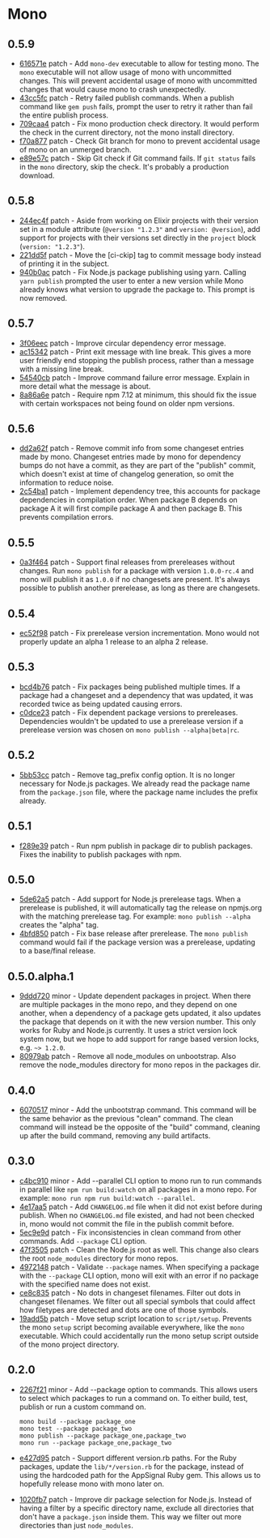 # Mono

## 0.5.9

- [616571e](https://github.com/appsignal/mono//commit/616571e8aebb77ab2aa9240ae803e0636aeb9bf1) patch - Add `mono-dev` executable to allow for testing mono. The `mono` executable will not allow usage of mono with uncommitted changes. This will prevent accidental usage of mono with uncommitted changes that would cause mono to crash unexpectedly.
- [43cc5fc](https://github.com/appsignal/mono//commit/43cc5fc133afd6faccecc1e6c966a5c0bb0bd279) patch - Retry failed publish commands. When a publish command like `gem push` fails, prompt the user to retry it rather than fail the entire publish process.
- [709caa4](https://github.com/appsignal/mono//commit/709caa41acba2a1e2f352db885570680b48f46ae) patch - Fix mono production check directory. It would perform the check in the current directory, not the mono install directory.
- [f70a877](https://github.com/appsignal/mono//commit/f70a877adb7f36e30a63acf104bb119da4e8d588) patch - Check Git branch for mono to prevent accidental usage of mono on an unmerged branch.
- [e89e57c](https://github.com/appsignal/mono//commit/e89e57c88f7df7281531da6fdb37010e67fa7461) patch - Skip Git check if Git command fails. If `git status` fails in the `mono` directory, skip the check. It's probably a production download.

## 0.5.8

- [244ec4f](https://github.com/appsignal/mono//commit/244ec4f633754c9f1f85578fbc1fb00ce0843401) patch - Aside from working on Elixir projects with their version set in a module attribute (`@version "1.2.3"` and `version: @version`), add support for projects with their versions set directly in the `project` block (`version: "1.2.3"`).
- [221dd5f](https://github.com/appsignal/mono//commit/221dd5f705b4aaec462b6fa500f3669b2def3c60) patch - Move the [ci-ckip] tag to commit message body instead of printing it in the subject.
- [940b0ac](https://github.com/appsignal/mono//commit/940b0acac4580bada23ba2989f1413ce0e425db5) patch - Fix Node.js package publishing using yarn. Calling `yarn publish` prompted the user to enter a new version while Mono already knows what version to upgrade the package to. This prompt is now removed.

## 0.5.7

- [3f06eec](https://github.com/appsignal/mono//commit/3f06eec9f4d43ad0dd4d177010cafd435acac00e) patch - Improve circular dependency error message.
- [ac15342](https://github.com/appsignal/mono//commit/ac1534236933864ae412487c88eb674201d27593) patch - Print exit message with line break. This gives a more user friendly end stopping the publish process, rather than a message with a missing line break.
- [54540cb](https://github.com/appsignal/mono//commit/54540cbcf195327390c775c38b15a1486c0a116b) patch - Improve command failure error message. Explain in more detail what the message is about.
- [8a86a6e](https://github.com/appsignal/mono//commit/8a86a6edb4ea40515e3047d955fdbdc20d3a6591) patch - Require npm 7.12 at minimum, this should fix the issue with certain workspaces not being found on older npm versions.

## 0.5.6

- [dd2a62f](https://github.com/appsignal/mono//commit/dd2a62f347fa40aa705912aec198e83f50dec96f) patch - Remove commit info from some changeset entries made by mono. Changeset entries made by mono for dependency bumps do not have a commit, as they are part of the "publish" commit, which doesn't exist at time of changelog generation, so omit the information to reduce noise.
- [2c54ba1](https://github.com/appsignal/mono//commit/2c54ba199bdd48201b4a1d1dd78a46005ba8983f) patch - Implement dependency tree, this accounts for package dependencies in compilation order. When package B depends on package A it will first compile package A and then package B. This prevents compilation errors.

## 0.5.5

- [0a3f464](https://github.com/appsignal/mono//commit/0a3f464b63129d1eb0acf049a3f66cd31519b3de) patch - Support final releases from prereleases without changes. Run `mono publish` for a package with version `1.0.0-rc.4` and mono will publish it as `1.0.0` if no changesets are present. It's always possible to publish another prerelease, as long as there are changesets.

## 0.5.4

- [ec52f98](https://github.com/appsignal/mono//commit/ec52f9836a7db7a122f193a7fc2cea60272e2614) patch - Fix prerelease version incrementation. Mono would not properly update an alpha 1 release to an alpha 2 release.

## 0.5.3

- [bcd4b76](https://github.com/appsignal/mono//commit/bcd4b76c74c43c5751c833d3f9528dbc6d5e5f1b) patch - Fix packages being published multiple times. If a package had a changeset and a dependency that was updated, it was recorded twice as being updated causing errors.
- [c0dce23](https://github.com/appsignal/mono//commit/c0dce236b2701b148b2a2f1487421700ad9a6991) patch - Fix dependent package versions to prereleases. Dependencies wouldn't be updated to use a prerelease version if a prerelease version was chosen on `mono publish --alpha|beta|rc`.

## 0.5.2

- [5bb53cc](https://github.com/appsignal/mono//commit/5bb53cc7f08865e8adb18e5f944a1498620cdb24) patch - Remove tag_prefix config option. It is no longer necessary for Node.js packages. We already read the package name from the `package.json` file, where the package name includes the prefix already.

## 0.5.1

- [f289e39](https://github.com/appsignal/mono//commit/f289e398bee433a53771bb6808440e48ab734353) patch - Run npm publish in package dir to publish packages. Fixes the inability to publish packages with npm.

## 0.5.0

- [5de62a5](https://github.com/appsignal/mono//commit/5de62a56cc0272c11f10887569d6c5c0ee52d682) patch - Add support for Node.js prerelease tags. When a prerelease is published, it will automatically tag the release on npmjs.org with the matching prerelease tag. For example: `mono publish --alpha` creates the "alpha" tag.
- [4bfd850](https://github.com/appsignal/mono//commit/4bfd850ab933b42b9cc65c80c6111220230f08aa) patch - Fix base release after prerelease. The `mono publish` command would fail if the package version was a prerelease, updating to a base/final release.

## 0.5.0.alpha.1

- [9ddd720](https://github.com/appsignal/mono//commit/9ddd720090f9baaeef2aab7322d1b377c5131c34) minor - Update dependent packages in project. When there are multiple packages in the mono repo, and they depend on one another, when a dependency of a package gets updated, it also updates the package that depends on it with the new version number. This only works for Ruby and Node.js currently. It uses a strict version lock system now, but we hope to add support for range based version locks, e.g. `~> 1.2.0`.
- [80979ab](https://github.com/appsignal/mono//commit/80979ab92a130204a5ed883c6f288ce9cb06628e) patch - Remove all node_modules on unbootstrap. Also remove the node_modules directory
  for mono repos in the packages dir.

## 0.4.0

- [6070517](https://github.com/appsignal/mono//commit/6070517bbb819857a44aae13ab0a054dcbaa34ce) minor - Add the unbootstrap command. This command will be the same behavior as the
  previous "clean" command. The clean command will instead be the opposite of the
  "build" command, cleaning up after the build command, removing any build
  artifacts.

## 0.3.0

- [c4bc910](https://github.com/appsignal/mono//commit/c4bc9103fcf19d60a5989841a3ef224c74008c33) minor - Add --parallel CLI option to mono run to run commands in parallel like `npm run
  build:watch` on all packages in a mono repo.
  For example: `mono run npm run build:watch --parallel`.
- [4e17aa5](https://github.com/appsignal/mono//commit/4e17aa50817e6ae12dff45481cdadcaa27a08516) patch - Add `CHANGELOG.md` file when it did not exist before during publish. When no
  `CHANGELOG.md` file existed, and had not been checked in, mono would not commit
  the file in the publish commit before.
- [5ec9e9d](https://github.com/appsignal/mono//commit/5ec9e9d29f0ac360ad3538d6145cd50262ce4b6d) patch - Fix inconsistencies in clean command from other commands. Add `--package` CLI
  option.
- [47f3505](https://github.com/appsignal/mono//commit/47f3505cdc73a7090233e6f8114715b8ea9914a2) patch - Clean the Node.js root as well. This change also clears the root `node_modules`
  directory for mono repos.
- [4972148](https://github.com/appsignal/mono//commit/497214837c4380f0ebbbcb38e996caf31b9f927a) patch - Validate `--package` names. When specifying a package with the `--package` CLI
  option, mono will exit with an error if no package with the specified name does
  not exist.
- [ce8c835](https://github.com/appsignal/mono//commit/ce8c835ee2b42082682266fd9103f465af5dad8e) patch - No dots in changeset filenames. Filter out dots in changeset filenames. We
  filter out all special symbols that could affect how filetypes are detected and
  dots are one of those symbols.
- [19add5b](https://github.com/appsignal/mono//commit/19add5b75693a058df0b6e8a13aaffcd31f49176) patch - Move setup script location to `script/setup`. Prevents the mono `setup` script
  becoming available everywhere, like the `mono` executable. Which could
  accidentally run the mono setup script outside of the mono project directory.

## 0.2.0

- [2267f21](https://github.com/appsignal/mono//commit/2267f2164b25faf66df2d3a4fdcfbc76c37bb1f0) minor - Add --package option to commands. This allows users to select which packages to
  run a command on. To either build, test, publish or run a custom command on.

  ```
  mono build --package package_one
  mono test --package package_two
  mono publish --package package_one,package_two
  mono run --package package_one,package_two
  ```
- [e427d95](https://github.com/appsignal/mono//commit/e427d956e426274af08c3f2b0ee9a446ca577386) patch - Support different version.rb paths. For the Ruby packages, update the
  `lib/*/version.rb` for the package, instead of using the hardcoded path for the
  AppSignal Ruby gem. This allows us to hopefully release mono with mono later
  on.
- [1020fb7](https://github.com/appsignal/mono//commit/1020fb7d1eb02b021e895891c0b4240257032e58) patch - Improve dir package selection for Node.js. Instead of having a filter by a
  specific directory name, exclude all directories that don't have a
  `package.json` inside them. This way we filter out more directories than just
  `node_modules`.

